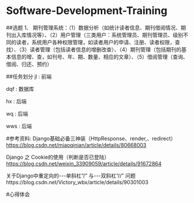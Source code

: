 # Software-Development-Training

##选题
1、	期刊管理系统：（1）数据分析（如统计读者信息、期刊借阅情况、期刊出入库情况等）、（2）用户管理（三类用户：系统管理员、期刊管理员、级别不同的读者，系统用户各种权限管理，如读者用户的申请、注册、读者权限，查找）、（3）读者管理（包括读者信息的增删改查）、（4）期刊管理（包括期刊的基本信息的增、查，如刊号、年、期、数量、相应的文章）、（5）借阅管理（查询、借阅、归还、预约）

##任务划分
jl  :   前端

dqf :   数据库

hx  :   后端

wq  :   后端

wws :   后端

#参考资料:
Django基础必备三神装（HttpResponse、render,、redirect）https://blog.csdn.net/miaoqinian/article/details/80668003

Django 之 Cookie的使用（判断是否已登陆）https://blog.csdn.net/weixin_33909059/article/details/91672864

关于Django中重定向的---单斜杠“/” 与---双斜杠“//” 问题https://blog.csdn.net/Victory_wbx/article/details/90301003

#心得体会
